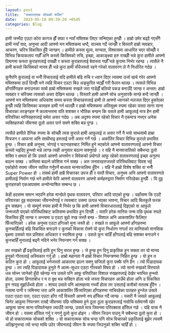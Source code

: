 ```yaml
---
layout: post
title:  "सकारात्मक सोचको शक्ति"
date:   2023-05-10 09:39:20 +0545
categories: Blog
---
```

हामी जन्मँदा एउटा कोरा कागज झैँ सफा र नयाँ मष्तिश्क लिएर जन्मिएका हुन्छौँ । हाम्रो उमेर बढ्दै गएसँगै हामी नयाँ याद, अनुभव आदी आफ्नो मन मष्तिश्कमा थप्दै, सञ्चय गर्दै जान्छौँ र बिस्तारै हाम्रो व्यवहार, आचरण, चरित्र विकसित हुँदै जान्छन् । हामीले कस्ता मूल्य, मान्यता, विश्वासमा आधारित भएर सोच्छौँ र विभिन्न क्रियाकलाप गर्छौँ अनि कस्तो किसिमको रुचि, इच्छा, आकाङ्क्ष्या हरु राख्छौँ भन्ने कुरा हामीले आफ्नो दिमागमा कस्ता कुराहरुलाई राख्छौँ र कस्ता कुराहरुलाई बेवास्ता गर्छौँ भन्ने कुरामा निर्भर रहन्छ । त्यसैले नै हामी कस्तो किसिमको मानव हौँ भन्ने कुरा हामी सँधैजस्तो रहने गरेको वातावरण ले नै निर्धारित गर्दछ । 

कुनैपनि कुरालाई वा भनौँ विचारलाई यदि हामीले बढि रुचि र ध्यान दिएर त्यसमा उर्जा खर्च गरेर आफ्नो मष्तिश्कमा ठाउँ दिन्छौँ भने त्यहि विचार एउटा बिउ अङ्कुरित भएझैँ गरी फैलन थाल्छ । त्यसले विभिन्न हाँगाविँगाहरु बनाउनका साथै हाम्रो मष्तिश्कमा रुखले जरा गाडेझैँ बलियो पकड बनाउँदै जान्छ र अन्तत: हाम्रो व्यवहार र चरित्रमा त्यसको असर देखिन थाल्छ । विस्तारै हामी आफ्नै सोच अनुसारकै मान्छे बन्दै जान्छौँ । आफ्नो मन मष्तिश्कमा अधिका‌ंश समय कस्ता विचारहरुलाई हामी ले आफ्नो ध्यानको मलजल दिएर हुर्काएका हुन्छौँ त्यहि किसिमका कामहरु हामी गर्न थाल्छौँ र हाम्रो मष्तिश्कमा अतिसुक्ष्म रुपमा रहेका यस्ता साना साना विचारका तरङ्गहरु नै कालान्तरमा यति शशक्त र भौतिक बन्छन कि यसले हामी आफूलाई मात्र हैन हामी वरिपरिका मानिसहरुलाई समेत असर गर्दछ । अब अदृश्य रुपमा रहेको विचार नै एकमात्र नभएर अनेक व्यक्तिहरुको जीवनमा ठूलो असर पार्न सक्ने शक्ति बन्न पुग्छ । 

त्यसैले हामीले दैनिक रुपमा के सोच्छौँ त्यस कुराले हामी आफूलाई त असर गर्ने नै भयो साथसाथै हाम्रा मित्रजन र आफन्त अनि साथीभाइ हरुलाई पनी असर गर्ने गर्छ । अर्कातिर विचार विभिन्न कुराले प्रभावित हुन्छ । विचार हाम्रै अनुभव, भोगाई र घटनाहरुबाट निर्मित हुने भएकोले आफ्नो वातावरणलाई आफ्नो विचार कस्तो भइदिए हुन्थ्यो भन्ने लाग्छ त्यही अनुसार बदल्न सक्नुपर्छ । र यहि नै मानवजातिको सबैभन्दा ठूलो शक्ति र क्षमता हो कि उसले आफ्नो अन्तर्मन र विवेकको प्रयोगले आफु रहेको वातावरणलाई इच्छा अनुरुप बदल्न सक्छ । कम्तिमा बदल्ने कोशिस गर्न सक्छ । अरु जनावरहरुजस्तो परिस्थितिबाट विवश भई एकोहोरो रुपमा जीवन व्यतित गर्नुपर्ने बाध्यता मानवजातिमा हूँदैन । यहि नै हाम्रो विशेष शक्ति वा भनौँ Super Power हो । तसर्थ हामी हाम्रै विचारका उपज हौँ र यस्तै विचार, अनुभव अनि आफ्नो वातावरणले हामीलाई निर्माण गर्छ भने हामीले फेरि आफ्नो वातावरण आफ्नो कर्महरुद्वारा निर्माण गरिरहेका हुन्छौँ । यि दुइ कुराहरुको एकआपसमा अन्योन्याश्रित सम्बन्ध छ ।

केही हदसम्म समान भएपनि हरेक मान्छेले पृथक वातावरण, परिवार आदि पाएको हुन्छ । यहाँसम्म कि एउटै परिवारका दुइ सदस्यका जीवनभोगाई र त्यसबाट उसमा उत्पन्न भएका भावना, विचार आदि बिलकुलै फरक हुुन सक्छन् । यो सम्पूर्ण रुपमा हामी मै निर्भर छ कि हामी आफ्नो विचारधारालाई दिइएको वा आफुले जन्मजातै पाएको परिस्थितिबाट कतिसम्म प्रभावित हुन दिन्छौँ । यसरि हरेक मानिस जन्म पछि पृथक रुपले विकसित हुँदै जान्छ र अन्त्यमा उ एउटा बुढो रुख जस्तै बन्छ - विशाल अनि आकाशतिर फैलिएर फिँजारिएको । हरेक अनुभव एउटा हाँगाको मुना जस्तै हो । रुखले त आफूले आफ्नो हाँगाहरुमा कुनचाहिँलाई बढि विकसित बनाउने र कुनको विकास रोक्ने यो कुरा निर्धारण नगर्ला तर मानिसको मानसिक वृक्षमा उसको सत प्रतिशत अधिकार र स्वामित्व हुन्छ । उसले कुन चाहिँ हाँगालाई बढि सशक्त बनाउने र कुनचाहिँ मुनालाई बढ्नै नदिने भनेर नियन्त्रण गर्न सक्छ । 

तर रुखको झैँ प्रकृतिलाई हावि हुन दिनु सरल हुन्छ । जे हुन्छ हुन दिनु प्राकृतिक हुन सक्ला तर यो मानव हुनुको गौरवलाई अस्विकार गर्नु हो । हाम्रो महानता नै हाम्रो विचार नियन्त्रणमा निहित हुन्छ । यो हुन त कठिन कुरा हो । आफूलाई भनेजस्तो आकारमा ढाल्न सक्नु सजिलो कुरा पक्कै पनि हैन । त्यो पिडादायक हुन्छ । तर त्यहि पिडादायक हुनुले नै आत्म-सुधार एउटा गौरवको विषय हो । त्यो सानो रुखको विरुवाले धन्न सोच्न जानेको हुँदो रहेनछ नत्र उसले पनि आफू वरिपरिका विशाल रुखहरुलाई देखेर भयभित हुन्थ्यो होला, उसमा हिनताबोध र म त वृक्ष बन्न सक्दिन होला भन्ने जस्ता विचारहरु आउँथे होला अनि उ विकसित हुन नपाइ मुर्झाउँथ्यो होला । शायद उसले पनि आत्महत्या गर्थ्यो होला तर उसलाई कसैको मतलब हुँदैन । नसामा पानी र जमिनमा जरा अनि आकाशतिर फिँजारिएका हाँगाहरुमा नाचिरहेका पातहरु हुन्जेल उसले एउटा एउटा पात, एउटा एउटा हाँगा गर्दै विस्तारै आफ्नो रुप हाँसिल गर्दै जान्छ । यसरी नै जसले आफूलाई चिनेर आफुमा नियन्त्रण राख्दै जीवनमा पछि भविष्यमा हुने ठूला ठूला कुराहरुलाई नसोचि वर्तमानमै रहेर आफूमा साना साना परिवर्तनहरु ल्याउँदै जान्छ, उसले मात्र जिवनमा परिपक्वता हाँसिल गर्छ । यहि यात्रा नै जीवन हो । यसमा हाँसिल गर्नु र नगर्नु ठूलो कुरा होइन । जीवन जिउन पाउनु नै सबैभन्दा ठूलो कुरा हो । यो हो सकारात्मक सोचको शक्ति ।  यो सकारात्मक सोच भन्दा पनि सोच विचारको प्रकृतिलाई बुझेर त्यसमै अल्झिनुभन्दा त्यो भन्दा माथि उठेर जीवनलाई जीवन कै रुपमा जिउनुको शक्ति चाहिँ हो । 


